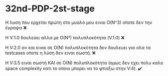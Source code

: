 # 32nd-PDP-2st-stage
Η λυση που ερχεται πρώτη στο μυαλό μου ειναι O(N^3) οποτε δεν την έγραψα ❌  
  
Η V:1.0 δουλεύει αλλα με O(N²) πολυπλοκότητα (V.1.0) ❌  
  
Η V:2.0 αν και ειναι σε O(N) πολυπλοκότητα δεν δουλευει για ολα τα testcases οποτε η λύση δεν ειναι σωστή. ❌  
  
Η V:3.5 ειναι σωστή ΚΑΙ σε O(N) πολυπλοκότητα (ομως δεν εχει πολυ καλο space complexity κατι το οποιο μπορει να το φτιαξω στην V:4). ✔️  
  
